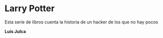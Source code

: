 # Larry Potter
Esta serie de libros cuenta la historia de un hacker de los que no hay pocos

**Luis Julca**